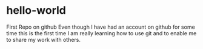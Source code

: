 # hello-world
First Repo on github
Even though I have had an account on github for some time this is the first time I am really learning how to use git and 
to enable me to share my work with others.
